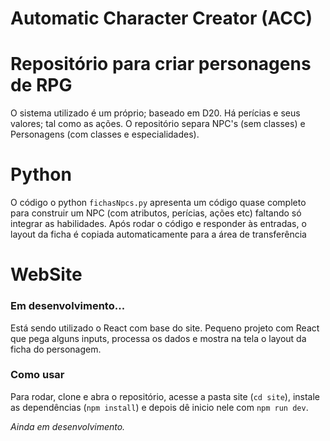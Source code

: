 # ﻿Automatic Character Creator (ACC)

# Repositório para criar personagens de RPG
O sistema utilizado é um próprio; baseado em D20. 
Há perícias e seus valores; tal como as ações. 
O repositório separa NPC's (sem classes) e Personagens (com classes e especialidades). 

# Python
O código o python `fichasNpcs.py` apresenta um código quase completo para construir um NPC (com atributos, perícias, ações etc) faltando só integrar as habilidades. 
Após rodar o código e responder às entradas, o layout da ficha é copiada automaticamente para a área de transferência

# WebSite
### Em desenvolvimento...
Está sendo utilizado o React com base do site. 
Pequeno projeto com React que pega alguns inputs, processa os dados e mostra na tela o layout da ficha do personagem. 

### Como usar
Para rodar, clone e abra o repositório, acesse a pasta site (`cd site`), instale as dependências (`npm install`) e depois dê inicio nele com `npm run dev`. 

*Ainda em desenvolvimento.*

